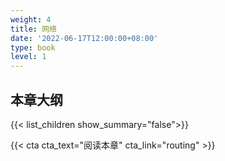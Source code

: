 ```yaml
---
weight: 4
title: 网络
date: '2022-06-17T12:00:00+08:00'
type: book
level: 1
---
```


## 本章大纲

{{< list_children show_summary="false">}}

{{< cta cta_text="阅读本章" cta_link="routing" >}}

